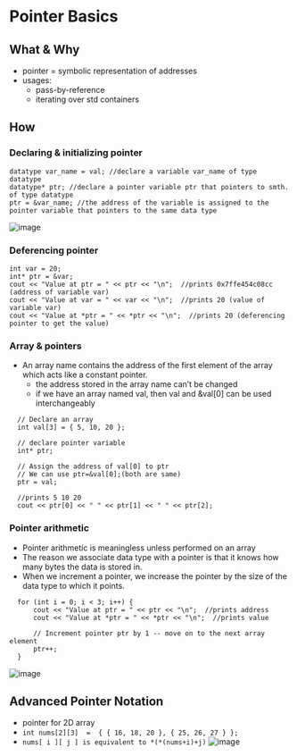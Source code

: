 # Pointer Basics

## What & Why
- pointer = symbolic representation of addresses
- usages:
  - pass-by-reference
  - iterating over std containers
## How
### Declaring & initializing pointer
```
datatype var_name = val; //declare a variable var_name of type datatype 
datatype* ptr; //declare a pointer variable ptr that pointers to smth. of type datatype
ptr = &var_name; //the address of the variable is assigned to the pointer variable that pointers to the same data type
```
![image](https://github.com/Nature711/data-structures-and-algos/assets/77217430/9678e048-a64f-4c50-aba3-3449d6f8ac87)

### Deferencing pointer
```
int var = 20;
int* ptr = &var;
cout << "Value at ptr = " << ptr << "\n";  //prints 0x7ffe454c08cc (address of variable var)
cout << "Value at var = " << var << "\n";  //prints 20 (value of variable var)
cout << "Value at *ptr = " << *ptr << "\n";  //prints 20 (deferencing pointer to get the value)
```

### Array & pointers
- An array name contains the address of the first element of the array which acts like a constant pointer.
  - the address stored in the array name can’t be changed
  - if we have an array named val, then val and &val[0] can be used interchangeably
```
  // Declare an array
  int val[3] = { 5, 10, 20 };

  // declare pointer variable
  int* ptr;

  // Assign the address of val[0] to ptr
  // We can use ptr=&val[0];(both are same)
  ptr = val;

  //prints 5 10 20 
  cout << ptr[0] << " " << ptr[1] << " " << ptr[2];
```

### Pointer arithmetic
- Pointer arithmetic is meaningless unless performed on an array
- The reason we associate data type with a pointer is that it knows how many bytes the data is stored in.
- When we increment a pointer, we increase the pointer by the size of the data type to which it points.
```
  for (int i = 0; i < 3; i++) {
      cout << "Value at ptr = " << ptr << "\n";  //prints address
      cout << "Value at *ptr = " << *ptr << "\n";  //prints value

      // Increment pointer ptr by 1 -- move on to the next array element
      ptr++;  
  }
```
![image](https://github.com/Nature711/data-structures-and-algos/assets/77217430/e0550501-7ff2-42b9-881a-66a66ba95907)

## Advanced Pointer Notation
- pointer for 2D array
- ```int nums[2][3]  =  { { 16, 18, 20 }, { 25, 26, 27 } };```
- ```nums[ i ][ j ] is equivalent to *(*(nums+i)+j)```
![image](https://github.com/Nature711/data-structures-and-algos/assets/77217430/292c7bb5-9b16-4586-8f87-43196fb6001a)

